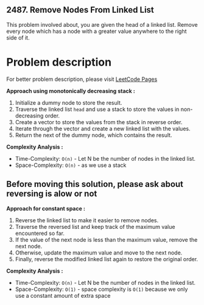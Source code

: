 ## 2487. Remove Nodes From Linked List

This problem involved about, you are given the head of a linked list. 
Remove every node which has a node with a greater value anywhere to the right side of it.

# Problem description

For better problem description, please visit [LeetCode Pages](https://leetcode.com/problems/remove-nodes-from-linked-list/description)

**Approach using monotonically decreasing stack :**

1. Initialize a dummy node to store the result.
2. Traverse the linked list `head` and use a stack to store the values in non-decreasing order.
3. Create a vector to store the values from the stack in reverse order.
4. Iterate through the vector and create a new linked list with the values.
5. Return the next of the dummy node, which contains the result.

**Complexity Analysis :**

- Time-Complexity: `O(n)` - Let N be the number of nodes in the linked list.
- Space-Complexity: `O(n)` - as we use a stack

## Before moving this solution, please ask about reversing is alow or not

**Approach for constant space :**<br/>

1. Reverse the linked list to make it easier to remove nodes.
2. Traverse the reversed list and keep track of the maximum value encountered so far.
3. If the value of the next node is less than the maximum value, remove the next node.
4. Otherwise, update the maximum value and move to the next node.
5. Finally, reverse the modified linked list again to restore the original order.

**Complexity Analysis :**

- Time-Complexity: `O(n)` - Let N be the number of nodes in the linked list.
- Space-Complexity: `O(1)` - space complexity is `O(1)` because we only use a constant amount of extra space
